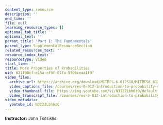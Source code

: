 ```yaml
---
content_type: resource
description: ''
end_time: ''
file: null
learning_resource_types: []
optional_tab_title: ''
optional_text: ''
parent_title: 'Part I: The Fundamentals'
parent_type: SupplementalResourceSection
related_resources_text: ''
resource_index_text: ''
resourcetype: Video
start_time: ''
title: More Properties of Probabilities
uid: 621f90cf-e15a-ef9f-67fa-5706ceaa1f9f
video_files:
  archive_url: https://archive.org/download/MITRES.6-012S18/MITRES6_012S18_L01-06_300k.mp4
  video_captions_file: /courses/res-6-012-introduction-to-probability-spring-2018/f99f8e0f8d74537d8793415b6cea03c5_N3I2ZLbh6zQ.vtt
  video_thumbnail_file: https://img.youtube.com/vi/N3I2ZLbh6zQ/default.jpg
  video_transcript_file: /courses/res-6-012-introduction-to-probability-spring-2018/dd00154c73cf3d5b7c57ef9b80b7f05e_N3I2ZLbh6zQ.pdf
video_metadata:
  youtube_id: N3I2ZLbh6zQ
---
```


**Instructor:** John Tsitsiklis